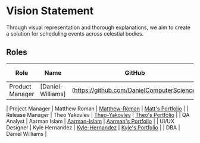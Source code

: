# Vision Statement
Through visual representation and thorough explanations, we aim to create a solution for scheduling events across celestial bodies.

## Roles
| Role            | Name            | GitHub                                            | Web Portfolio                                                                                                         |
|-----------------|-----------------|------------------------------------------------------------|-----------------------------------------------------------------------------------------------------------------------------------------|
| Product Manager |[Daniel-Williams] |(https://github.com/DanielComputerScience)| [Daniel's Portfolio](https://www.codermerlin.academy/users/elijah-williams/Digital%20Portfolio/index.html)|
                                                                             
| Project Manager | Matthew Roman   | [Matthew-Roman](https://github.com/Matthew-Roman)          | [Matt's Portfolio](https://www.codermerlin.academy/users/matthew-roman/Digital%20Portfolio/index.html) |
| Release Manager | Theo Yakovlev   | [Theo-Yakovlev](https://github.com/theo-y-hky39)                               | [Theo's Portfolio](https://codermerlin.academy/users/fyodor-theodore-yakovlev/Digital%20Portfolio/index.html)                                                                                                      |
| QA Analyst      | Aarman Islam    | [Aarman-Islam]()                                | [Aarman's Portfolio](https://www.codermerlin.academy/users/aarman-islam/Digital%20Portfolio/index.html)                                                                                                     |
| UI/UX Designer  | Kyle Hernandez  | [Kyle-Hernandez](https://github.com/kylesdev91/kylesdev91.github.io)                              | [Kyle's Portfolio](https://www.codermerlin.academy/users/kyle-hernandez/Digital%20Portfolio/index.html)                                                                                                       |
| DBA             | Daniel Williams | 
